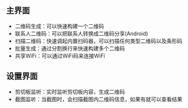 ## 主界面
- 二维码生成：可以快速构建一个二维码
- 联系人二维码：可以把联系人转换成二维码分享(Android)
- 扫描二维码：快速调起内置扫码器，可以扫描任何类型二维码以及条形码
- 批量生成：通过分割换行来快速构建多个二维码
- 共享WiFi：可以通过WiFi码来连接WiFi

## 设置界面
- 剪切板监听：实时监听剪切板内容，生成二维码
- 截图监听：当截图时，会扫描截图内二维码信息，如果有就可以查看结果
